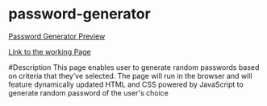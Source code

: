 # password-generator

[Password Generator Preview](./Assets/passwordgeneratorpreview.png)

[Link to the working Page](https://sayamgautam1.github.io/password-generator/)

#Description
This page enables user to generate random passwords based on criteria that they’ve selected. The page will run in the browser and will feature dynamically updated HTML and CSS powered by JavaScript to generate random password of the user's choice
